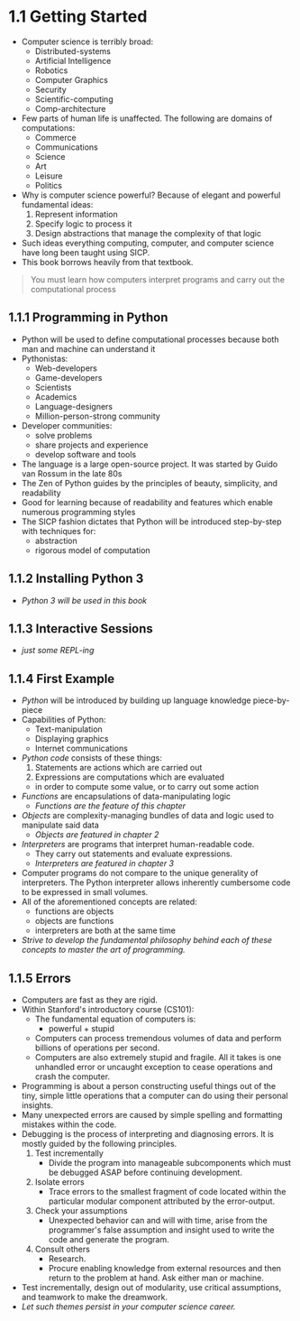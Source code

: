 # 1.1 Getting Started

- Computer science is terribly broad:
    - Distributed-systems
    - Artificial Intelligence
    - Robotics
    - Computer Graphics
    - Security
    - Scientific-computing
    - Comp-architecture
- Few parts of human life is unaffected. The following are domains of computations:
    - Commerce
    - Communications
    - Science
    - Art
    - Leisure
    - Politics
- Why is computer science powerful? Because of elegant and powerful fundamental ideas:
    1. Represent information
    2. Specify logic to process it
    3. Design abstractions that manage the complexity of that logic
- Such ideas everything computing, computer, and computer science have long been taught using SICP.
- This book borrows heavily from that textbook.

> You must learn how computers interpret programs and carry out the computational process

## 1.1.1 Programming in Python
- Python will be used to define computational processes because both man and machine can understand it
- Pythonistas:
    - Web-developers
    - Game-developers
    - Scientists
    - Academics
    - Language-designers
    - Million-person-strong community
- Developer communities:
    - solve problems
    - share projects and experience
    - develop software and tools
- The language is a large open-source project. It was started by Guido van Rossum in the late 80s
- The Zen of Python guides by the principles of beauty, simplicity, and readability
- Good for learning because of readability and features which enable numerous programming styles
- The SICP fashion dictates that Python will be introduced step-by-step with techniques for:
    - abstraction
    - rigorous model of computation

## 1.1.2 Installing Python 3
- *Python 3 will be used in this book*

## 1.1.3 Interactive Sessions
- *just some REPL-ing*

## 1.1.4 First Example
- *Python* will be introduced by building up language knowledge piece-by-piece
- Capabilities of Python:
    - Text-manipulation
    - Displaying graphics
    - Internet communications
- *Python code* consists of these things:
    1. Statements are actions which are carried out
    2. Expressions are computations which are evaluated
    - in order to compute some value, or to carry out some action
- *Functions* are encapsulations of data-manipulating logic
    - *Functions are the feature of this chapter*
- *Objects* are complexity-managing bundles of data and logic used to manipulate said data
    - *Objects are featured in chapter 2*
- *Interpreters* are programs that interpret human-readable code.
    - They carry out statements and evaluate expressions.
    - *Interpreters are featured in chapter 3*
- Computer programs do not compare to the unique generality of interpreters. The Python interpreter allows inherently cumbersome code to be expressed in small volumes.
- All of the aforementioned concepts are related:
    - functions are objects
    - objects are functions
    - interpreters are both at the same time
- *Strive to develop the fundamental philosophy behind each of these concepts to master the art of programming.*

## 1.1.5 Errors
- Computers are fast as they are rigid.
- Within Stanford's introductory course (CS101):
    - The fundamental equation of computers is:
        - powerful + stupid
    - Computers can process tremendous volumes of data and perform billions of operations per second.
    - Computers are also extremely stupid and fragile. All it takes is one unhandled error or uncaught exception to cease operations and crash the computer.
- Programming is about a person constructing useful things out of the tiny, simple little operations that a computer can do using their personal insights.
- Many unexpected errors are caused by simple spelling and formatting mistakes within the code.
- Debugging is the process of interpreting and diagnosing errors. It is mostly guided by the following principles.
    1. Test incrementally
        - Divide the program into manageable subcomponents which must be debugged ASAP before continuing development.
    2. Isolate errors
        - Trace errors to the smallest fragment of code located within the particular modular component attributed by the error-output.
    3. Check your assumptions
        - Unexpected behavior can and will with time, arise from the programmer's false assumption and insight used to write the code and generate the program.
    4. Consult others
        - Research.
        - Procure enabling knowledge from external resources and then return to the problem at hand. Ask either man or machine.
- Test incrementally, design out of modularity, use critical assumptions, and teamwork to make the dreamwork.
- *Let such themes persist in your computer science career.*
